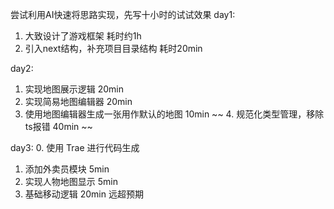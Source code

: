 尝试利用AI快速将思路实现，先写十小时的试试效果
day1: 
1. 大致设计了游戏框架 耗时约1h
2. 引入next结构，补充项目目录结构 耗时20min

day2:
1. 实现地图展示逻辑 20min
2. 实现简易地图编辑器 20min
3. 使用地图编辑器生成一张用作默认的地图 10min
~~ 4. 规范化类型管理，移除ts报错 40min ~~

day3:
0. 使用 Trae 进行代码生成
1. 添加外卖员模块 5min
2. 实现人物地图显示 5min
3. 基础移动逻辑 20min 远超预期